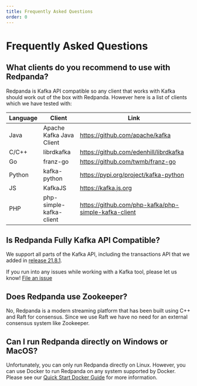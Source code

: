 ```yaml
---
title: Frequently Asked Questions
order: 0
---
```

# Frequently Asked Questions

## What clients do you recommend to use with Redpanda?

Redpanda is Kafka API compatible so any client that works with Kafka
should work out of the box with Redpanda. However here is a list of clients
which we have tested with:

| Language | Client | Link |
| -------- | ------ | ---- |
| Java | Apache Kafka Java Client | https://github.com/apache/kafka |
| C/C++ | librdkafka | https://github.com/edenhill/librdkafka |
| Go | franz-go | https://github.com/twmb/franz-go |
| Python | kafka-python | https://pypi.org/project/kafka-python |
| JS | KafkaJS | https://kafka.js.org |
| PHP | php-simple-kafka-client | https://github.com/php-kafka/php-simple-kafka-client |

## Is Redpanda Fully Kafka API Compatible?

We support all parts of the Kafka API, including the transactions API that we added in [release 21.8.1](https://github.com/vectorizedio/redpanda/releases/tag/v21.8.1).

If you run into any issues while working with a Kafka tool, please let us know! [File an issue](https://github.com/vectorizedio/redpanda/issues/new)

## Does Redpanda use Zookeeper?

No, Redpanda is a modern streaming platform that has been built using C++ and
Raft for consensus. Since we use Raft we have no need for an external consensus
system like Zookeeper.

## Can I run Redpanda directly on Windows or MacOS?

Unfortunately, you can only run Redpanda directly on Linux. However, you can
use Docker to run Redpanda on any system supported by Docker. Please see our
[Quick Start Docker Guide](/docs/quick-start-docker) for more information.
